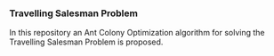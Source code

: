 ### Travelling Salesman Problem

In this repository an Ant Colony Optimization algorithm for solving the Travelling Salesman Problem is proposed.

